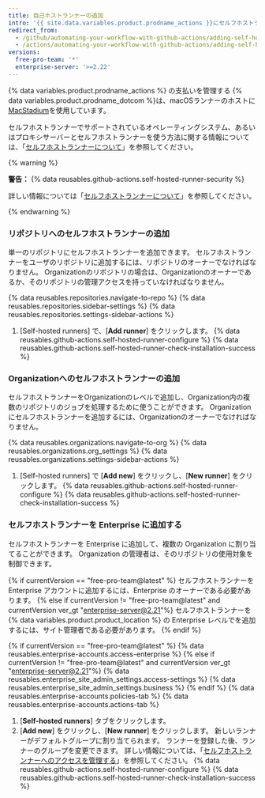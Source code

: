 ```yaml
---
title: 自己ホストランナーの追加
intro: '{{ site.data.variables.product.prodname_actions }}にセルフホストランナーを追加できます。'
redirect_from:
  - /github/automating-your-workflow-with-github-actions/adding-self-hosted-runners
  - /actions/automating-your-workflow-with-github-actions/adding-self-hosted-runners
versions:
  free-pro-team: '*'
  enterprise-server: '>=2.22'
---
```


{% data variables.product.prodname_actions %} の支払いを管理する
{% data variables.product.prodname_dotcom %}は、macOSランナーのホストに[MacStadium](https://www.macstadium.com/)を使用しています。

セルフホストランナーでサポートされているオペレーティングシステム、あるいはプロキシサーバーとセルフホストランナーを使う方法に関する情報については、「[セルフホストランナーについて](/github/automating-your-workflow-with-github-actions/about-self-hosted-runners)」を参照してください。

{% warning %}

**警告：** {% data reusables.github-actions.self-hosted-runner-security %}

詳しい情報については「[セルフホストランナーについて](/github/automating-your-workflow-with-github-actions/about-self-hosted-runners#self-hosted-runner-security-with-public-repositories)」を参照してください。

{% endwarning %}

### リポジトリへのセルフホストランナーの追加

単一のリポジトリにセルフホストランナーを追加できます。 セルフホストランナーをユーザのリポジトリに追加するには、リポジトリのオーナーでなければなりません。 Organizationのリポジトリの場合は、Organizationのオーナーであるか、そのリポジトリの管理アクセスを持っていなければなりません。

{% data reusables.repositories.navigate-to-repo %}
{% data reusables.repositories.sidebar-settings %}
{% data reusables.repositories.settings-sidebar-actions %}
1. [Self-hosted runners] で、[**Add runner**] をクリックします。
{% data reusables.github-actions.self-hosted-runner-configure %}
{% data reusables.github-actions.self-hosted-runner-check-installation-success %}

### Organizationへのセルフホストランナーの追加

セルフホストランナーをOrganizationのレベルで追加し、Organization内の複数のリポジトリのジョブを処理するために使うことができます。 Organizationにセルフホストランナーを追加するには、Organizationのオーナーでなければなりません。

{% data reusables.organizations.navigate-to-org %}
{% data reusables.organizations.org_settings %}
{% data reusables.organizations.settings-sidebar-actions %}
1. [Self-hosted runners] で [**Add new**] をクリックし、[**New runner**] をクリックします。
{% data reusables.github-actions.self-hosted-runner-configure %}
{% data reusables.github-actions.self-hosted-runner-check-installation-success %}

### セルフホストランナーを Enterprise に追加する

セルフホストランナーを Enterprise に追加して、複数の Organization に割り当てることができます。 Organization の管理者は、そのリポジトリの使用対象を制御できます。

{% if currentVersion == "free-pro-team@latest" %}
セルフホストランナーを Enterprise アカウントに追加するには、Enterprise のオーナーである必要があります。
{% else if currentVersion != "free-pro-team@latest" and currentVersion ver_gt "enterprise-server@2.21"%}
セルフホストランナーを
{% data variables.product.product_location %} の Enterprise レベルでを追加するには、サイト管理者である必要があります。
{% endif %}

{% if currentVersion == "free-pro-team@latest" %}
{% data reusables.enterprise-accounts.access-enterprise %}
{% else if currentVersion != "free-pro-team@latest" and currentVersion ver_gt "enterprise-server@2.21"%}
{% data reusables.enterprise_site_admin_settings.access-settings %}
{% data reusables.enterprise_site_admin_settings.business %}
{% endif %}
{% data reusables.enterprise-accounts.policies-tab %}
{% data reusables.enterprise-accounts.actions-tab %}
1. [**Self-hosted runners**] タブをクリックします。
1. [**Add new**] をクリックし、[**New runner**] をクリックします。 新しいランナーがデフォルトグループに割り当てられます。 ランナーを登録した後、ランナーのグループを変更できます。 詳しい情報については、「[セルフホストランナーへのアクセスを管理する](/actions/hosting-your-own-runners/managing-access-to-self-hosted-runners-using-groups#moving-a-self-hosted-runner-to-a-group)」を参照してください。
{% data reusables.github-actions.self-hosted-runner-configure %}
{% data reusables.github-actions.self-hosted-runner-check-installation-success %}

